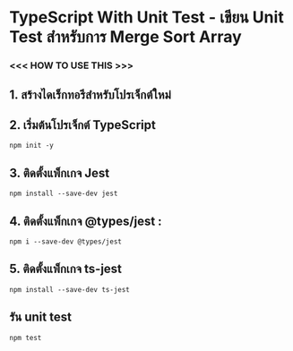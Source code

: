 # TypeScript With Unit Test - เขียน Unit Test สำหรับการ Merge Sort Array

### <<< HOW TO USE THIS >>>

## 1.  สร้างไดเร็กทอรีสำหรับโปรเจ็กต์ใหม่
## 2. เริ่มต้นโปรเจ็กต์ TypeScript
```
npm init -y
```
## 3.  ติดตั้งแพ็กเกจ Jest
```
npm install --save-dev jest
```
## 4. ติดตั้งแพ็กเกจ @types/jest :
``` 
npm i --save-dev @types/jest
```
## 5. ติดตั้งแพ็กเกจ ts-jest
```
npm install --save-dev ts-jest
```
## รัน unit test
```
npm test
```
